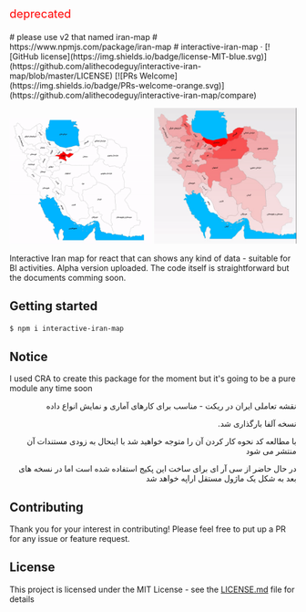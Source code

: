 <p style="color:red; font-size:20px;">deprecated</p>
# please use v2 that named iran-map
# https://www.npmjs.com/package/iran-map
# interactive-iran-map &middot; [![GitHub license](https://img.shields.io/badge/license-MIT-blue.svg)](https://github.com/alithecodeguy/interactive-iran-map/blob/master/LICENSE) [![PRs Welcome](https://img.shields.io/badge/PRs-welcome-orange.svg)](https://github.com/alithecodeguy/interactive-iran-map/compare)

<p align="center">
  <div align="center">
    <img src="./InteractiveIranMap1.gif" width="250">
    <img src="./InteractiveIranMap2.gif" width="250">
  </div>
</p>

Interactive Iran map for react that can shows any kind of data - suitable for BI activities.
Alpha version uploaded.
The code itself is straightforward but the documents comming soon.

## Getting started

`$ npm i interactive-iran-map`

## Notice

I used CRA to create this package for the moment but it's going to be a pure module any time soon

<p dir='rtl' align='right'>نقشه تعاملی ایران در ریکت - مناسب برای کارهای آماری و نمایش انواع داده</p>
<p dir='rtl' align='right'>نسخه آلفا بارگذاری شد.</p>
<p dir='rtl' align='right'>با مطالعه کد نحوه کار کردن آن را متوجه خواهید شد با اینحال به زودی مستندات آن منتشر می شود</p>
<p dir='rtl' align='right'>در حال حاضر از سی آر ای برای ساخت این پکیج استفاده شده است اما در نسخه های بعد به شکل یک ماژول مستقل اراپه خواهد شد</p>

## Contributing

Thank you for your interest in contributing! Please feel free to put up a PR for any issue or feature request.

## License

This project is licensed under the MIT License - see the [LICENSE.md](https://github.com/alithecodeguy/interactive-iran-map/blob/master/LICENSE) file for details
